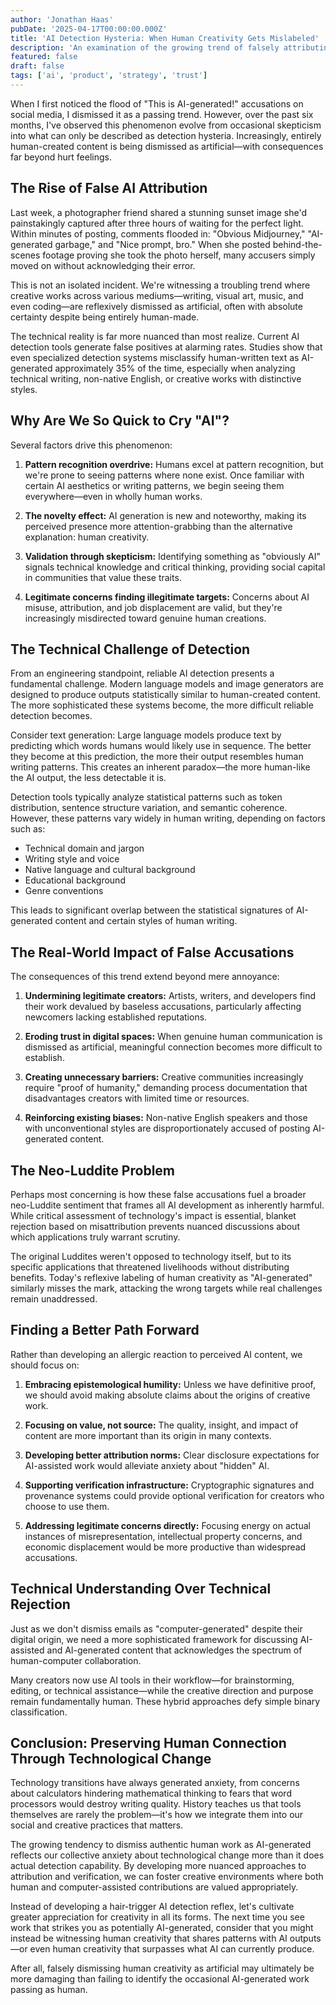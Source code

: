 ```yaml
---
author: 'Jonathan Haas'
pubDate: '2025-04-17T00:00:00.000Z'
title: 'AI Detection Hysteria: When Human Creativity Gets Mislabeled'
description: 'An examination of the growing trend of falsely attributing human-created content to AI generation, and why this luddite perspective is problematic for creative communities and technological progress'
featured: false
draft: false
tags: ['ai', 'product', 'strategy', 'trust']
---
```


When I first noticed the flood of "This is AI-generated!" accusations on social media, I dismissed it as a passing trend. However, over the past six months, I've observed this phenomenon evolve from occasional skepticism into what can only be described as detection hysteria. Increasingly, entirely human-created content is being dismissed as artificial—with consequences far beyond hurt feelings.

## The Rise of False AI Attribution

Last week, a photographer friend shared a stunning sunset image she'd painstakingly captured after three hours of waiting for the perfect light. Within minutes of posting, comments flooded in: "Obvious Midjourney," "AI-generated garbage," and "Nice prompt, bro." When she posted behind-the-scenes footage proving she took the photo herself, many accusers simply moved on without acknowledging their error.

This is not an isolated incident. We're witnessing a troubling trend where creative works across various mediums—writing, visual art, music, and even coding—are reflexively dismissed as artificial, often with absolute certainty despite being entirely human-made.

The technical reality is far more nuanced than most realize. Current AI detection tools generate false positives at alarming rates. Studies show that even specialized detection systems misclassify human-written text as AI-generated approximately 35% of the time, especially when analyzing technical writing, non-native English, or creative works with distinctive styles.

## Why Are We So Quick to Cry "AI"?

Several factors drive this phenomenon:

1. **Pattern recognition overdrive:** Humans excel at pattern recognition, but we're prone to seeing patterns where none exist. Once familiar with certain AI aesthetics or writing patterns, we begin seeing them everywhere—even in wholly human works.

2. **The novelty effect:** AI generation is new and noteworthy, making its perceived presence more attention-grabbing than the alternative explanation: human creativity.

3. **Validation through skepticism:** Identifying something as "obviously AI" signals technical knowledge and critical thinking, providing social capital in communities that value these traits.

4. **Legitimate concerns finding illegitimate targets:** Concerns about AI misuse, attribution, and job displacement are valid, but they're increasingly misdirected toward genuine human creations.

## The Technical Challenge of Detection

From an engineering standpoint, reliable AI detection presents a fundamental challenge. Modern language models and image generators are designed to produce outputs statistically similar to human-created content. The more sophisticated these systems become, the more difficult reliable detection becomes.

Consider text generation: Large language models produce text by predicting which words humans would likely use in sequence. The better they become at this prediction, the more their output resembles human writing patterns. This creates an inherent paradox—the more human-like the AI output, the less detectable it is.

Detection tools typically analyze statistical patterns such as token distribution, sentence structure variation, and semantic coherence. However, these patterns vary widely in human writing, depending on factors such as:

- Technical domain and jargon
- Writing style and voice
- Native language and cultural background
- Educational background
- Genre conventions

This leads to significant overlap between the statistical signatures of AI-generated content and certain styles of human writing.

## The Real-World Impact of False Accusations

The consequences of this trend extend beyond mere annoyance:

1. **Undermining legitimate creators:** Artists, writers, and developers find their work devalued by baseless accusations, particularly affecting newcomers lacking established reputations.

2. **Eroding trust in digital spaces:** When genuine human communication is dismissed as artificial, meaningful connection becomes more difficult to establish.

3. **Creating unnecessary barriers:** Creative communities increasingly require "proof of humanity," demanding process documentation that disadvantages creators with limited time or resources.

4. **Reinforcing existing biases:** Non-native English speakers and those with unconventional styles are disproportionately accused of posting AI-generated content.

## The Neo-Luddite Problem

Perhaps most concerning is how these false accusations fuel a broader neo-Luddite sentiment that frames all AI development as inherently harmful. While critical assessment of technology's impact is essential, blanket rejection based on misattribution prevents nuanced discussions about which applications truly warrant scrutiny.

The original Luddites weren't opposed to technology itself, but to its specific applications that threatened livelihoods without distributing benefits. Today's reflexive labeling of human creativity as "AI-generated" similarly misses the mark, attacking the wrong targets while real challenges remain unaddressed.

## Finding a Better Path Forward

Rather than developing an allergic reaction to perceived AI content, we should focus on:

1. **Embracing epistemological humility:** Unless we have definitive proof, we should avoid making absolute claims about the origins of creative work.

2. **Focusing on value, not source:** The quality, insight, and impact of content are more important than its origin in many contexts.

3. **Developing better attribution norms:** Clear disclosure expectations for AI-assisted work would alleviate anxiety about "hidden" AI.

4. **Supporting verification infrastructure:** Cryptographic signatures and provenance systems could provide optional verification for creators who choose to use them.

5. **Addressing legitimate concerns directly:** Focusing energy on actual instances of misrepresentation, intellectual property concerns, and economic displacement would be more productive than widespread accusations.

## Technical Understanding Over Technical Rejection

Just as we don't dismiss emails as "computer-generated" despite their digital origin, we need a more sophisticated framework for discussing AI-assisted and AI-generated content that acknowledges the spectrum of human-computer collaboration.

Many creators now use AI tools in their workflow—for brainstorming, editing, or technical assistance—while the creative direction and purpose remain fundamentally human. These hybrid approaches defy simple binary classification.

## Conclusion: Preserving Human Connection Through Technological Change

Technology transitions have always generated anxiety, from concerns about calculators hindering mathematical thinking to fears that word processors would destroy writing quality. History teaches us that tools themselves are rarely the problem—it's how we integrate them into our social and creative practices that matters.

The growing tendency to dismiss authentic human work as AI-generated reflects our collective anxiety about technological change more than it does actual detection capability. By developing more nuanced approaches to attribution and verification, we can foster creative environments where both human and computer-assisted contributions are valued appropriately.

Instead of developing a hair-trigger AI detection reflex, let's cultivate greater appreciation for creativity in all its forms. The next time you see work that strikes you as potentially AI-generated, consider that you might instead be witnessing human creativity that shares patterns with AI outputs—or even human creativity that surpasses what AI can currently produce.

After all, falsely dismissing human creativity as artificial may ultimately be more damaging than failing to identify the occasional AI-generated work passing as human.
